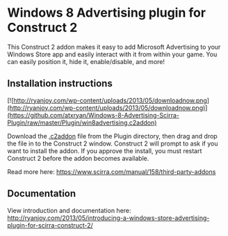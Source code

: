 # Windows 8 Advertising plugin for Construct 2 #
This Construct 2 addon makes it easy to add Microsoft Advertising to your Windows Store app and easily interact with it from within your game. You can easily position it, hide it, enable/disable, and more!


## Installation instructions ##
[![http://ryanjoy.com/wp-content/uploads/2013/05/downloadnow.png](http://ryanjoy.com/wp-content/uploads/2013/05/downloadnow.png)](https://github.com/atxryan/Windows-8-Advertising-Scirra-Plugin/raw/master/Plugin/win8advertising.c2addon)

Download the [.c2addon](https://github.com/atxryan/Windows-8-Advertising-Scirra-Plugin/raw/master/Plugin/win8advertising.c2addon) file from the Plugin directory, then drag and drop the file in to the Construct 2 window. Construct 2 will prompt to ask if you want to install the addon. If you approve the install, you must restart Construct 2 before the addon becomes available.

Read more here: https://www.scirra.com/manual/158/third-party-addons

## Documentation ##
View introduction and documentation here: http://ryanjoy.com/2013/05/introducing-a-windows-store-advertising-plugin-for-scirra-construct-2/
